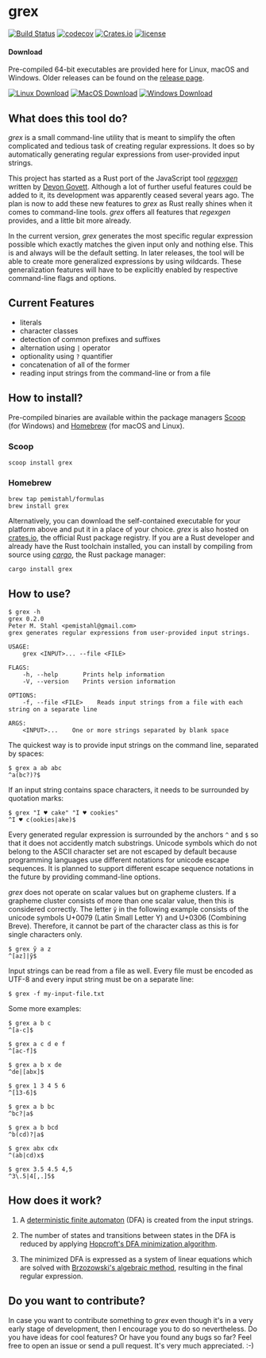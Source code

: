 # grex

[![Build Status](https://travis-ci.org/pemistahl/grex.svg?branch=master)](https://travis-ci.org/pemistahl/grex)
[![codecov](https://codecov.io/gh/pemistahl/grex/branch/master/graph/badge.svg)](https://codecov.io/gh/pemistahl/grex)
[![Crates.io](https://img.shields.io/crates/v/grex.svg)](https://crates.io/crates/grex)
[![license](https://img.shields.io/badge/license-Apache%202.0-blue.svg)](https://www.apache.org/licenses/LICENSE-2.0)

#### Download

Pre-compiled 64-bit executables are provided here for Linux, macOS and Windows. Older releases can be found on the [release page](https://github.com/pemistahl/grex/releases).

[![Linux Download](https://img.shields.io/badge/Linux%20Download-v0.2.0-blue?logo=Linux)](https://github.com/pemistahl/grex/releases/download/v0.2.0/grex-v0.2.0-x86_64-unknown-linux-musl.tar.gz)
[![MacOS Download](https://img.shields.io/badge/macOS%20Download-v0.2.0-blue?logo=Apple)](https://github.com/pemistahl/grex/releases/download/v0.2.0/grex-v0.2.0-x86_64-apple-darwin.tar.gz)
[![Windows Download](https://img.shields.io/badge/Windows%20Download-v0.2.0-blue?logo=Windows)](https://github.com/pemistahl/grex/releases/download/v0.2.0/grex-v0.2.0-x86_64-pc-windows-msvc.zip)

## What does this tool do?

*grex* is a small command-line utility that is meant to simplify the often complicated and tedious task of creating regular expressions. It does so by automatically generating regular expressions from user-provided input strings.

This project has started as a Rust port of the JavaScript tool [*regexgen*](https://github.com/devongovett/regexgen) written by [Devon Govett](https://github.com/devongovett). Although a lot of further useful features could be added to it, its development was apparently ceased several years ago. The plan is now to add these new features to *grex* as Rust really shines when it comes to command-line tools. *grex* offers all features that *regexgen* provides, and a little bit more already.

In the current version, *grex* generates the most specific regular expression possible which exactly matches the given input only and nothing else. This is and always will be the default setting. In later releases, the tool will be able to create more generalized expressions by using wildcards. These generalization features will have to be explicitly enabled by respective command-line flags and options.

## Current Features
- literals
- character classes
- detection of common prefixes and suffixes
- alternation using `|` operator
- optionality using `?` quantifier
- concatenation of all of the former
- reading input strings from the command-line or from a file

## How to install?

Pre-compiled binaries are available within the package managers [Scoop](https://scoop.sh) (for Windows) and [Homebrew](https://brew.sh) (for macOS and Linux).

### Scoop
```
scoop install grex
```

### Homebrew
```
brew tap pemistahl/formulas
brew install grex
```

Alternatively, you can download the self-contained executable for your platform above and put it in a place of your choice. *grex* is also hosted on [crates.io](https://crates.io/crates/grex), the official Rust package registry. If you are a Rust developer and already have the Rust toolchain installed, you can install by compiling from source using [*cargo*](https://doc.rust-lang.org/cargo/), the Rust package manager:

```
cargo install grex
```

## How to use?
```
$ grex -h
grex 0.2.0
Peter M. Stahl <pemistahl@gmail.com>
grex generates regular expressions from user-provided input strings.

USAGE:
    grex <INPUT>... --file <FILE>

FLAGS:
    -h, --help       Prints help information
    -V, --version    Prints version information

OPTIONS:
    -f, --file <FILE>    Reads input strings from a file with each string on a separate line

ARGS:
    <INPUT>...    One or more strings separated by blank space 
```

The quickest way is to provide input strings on the command line, separated by spaces:

```
$ grex a ab abc
^a(bc?)?$
```

If an input string contains space characters, it needs to be surrounded by quotation marks:

```
$ grex "I ♥ cake" "I ♥ cookies"
^I ♥ c(ookies|ake)$
```

Every generated regular expression is surrounded by the anchors `^` and `$` so that it does not accidently match substrings. Unicode symbols which do not belong to the ASCII character set are not escaped by default because programming languages use different notations for unicode escape sequences. It is planned to support different escape sequence notations in the future by providing command-line options.

*grex* does not operate on scalar values but on grapheme clusters. If a grapheme cluster consists of more than one scalar value, then this is considered correctly. The letter `y̆` in the following example consists of the unicode symbols U+0079 (Latin Small Letter Y) and U+0306 (Combining Breve). Therefore, it cannot be part of the character class as this is for single characters only.

```
$ grex y̆ a z
^[az]|y̆$
```

Input strings can be read from a file as well. Every file must be encoded as UTF-8 and every input string must be on a separate line:

```
$ grex -f my-input-file.txt
```

Some more examples:

```
$ grex a b c
^[a-c]$

$ grex a c d e f
^[ac-f]$

$ grex a b x de
^de|[abx]$

$ grex 1 3 4 5 6
^[13-6]$

$ grex a b bc
^bc?|a$

$ grex a b bcd
^b(cd)?|a$

$ grex abx cdx
^(ab|cd)x$

$ grex 3.5 4.5 4,5
^3\.5|4[,.]5$
```

## How does it work?

1. A [deterministic finite automaton](https://en.wikipedia.org/wiki/Deterministic_finite_automaton) (DFA) is created from the input strings.

2. The number of states and transitions between states in the DFA is reduced by applying [Hopcroft's DFA minimization algorithm](https://en.wikipedia.org/wiki/DFA_minimization#Hopcroft.27s_algorithm).

3. The minimized DFA is expressed as a system of linear equations which are solved with [Brzozowski's algebraic method](http://cs.stackexchange.com/questions/2016/how-to-convert-finite-automata-to-regular-expressions#2392), resulting in the final regular expression.

## Do you want to contribute?

In case you want to contribute something to *grex* even though it's in a very early stage of development, then I encourage you to do so nevertheless. Do you have ideas for cool features? Or have you found any bugs so far? Feel free to open an issue or send a pull request. It's very much appreciated. :-)
